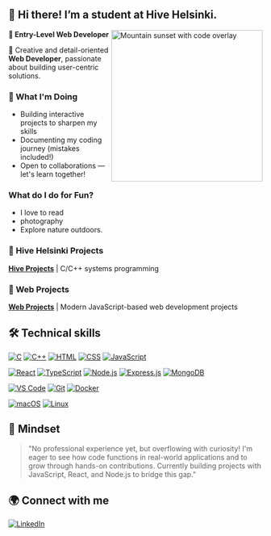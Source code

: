  
## 👋 Hi there! I’m a student at Hive Helsinki.

<img src="https://media4.giphy.com/media/v1.Y2lkPTc5MGI3NjExZXJ5aDU3am90c2pobmF6OXZyN3JqZ3pvdHkya3dhMHhwOWI2eDh2NCZlcD12MV9pbnRlcm5hbF9naWZfYnlfaWQmY3Q9Zw/KQH0WCrlQNWD3uvSZX/giphy.gif" width="300" align="right" alt="Mountain sunset with code overlay"/>

**📌 Entry-Level Web Developer**

🌟 Creative and detail-oriented **Web Developer**, passionate about building user-centric solutions. 

### 🚀 What I'm Doing
- Building interactive projects to sharpen my skills
- Documenting my coding journey (mistakes included!)
- Open to collaborations — let's learn together!

### What do I do for Fun?
- I love to read
- photography
- Explore nature outdoors.

### 🚀 Hive Helsinki Projects
[**Hive Projects**](https://github.com/coding-school-projects) | C/C++ systems programming

### 🚀 Web Projects
[**Web Projects**](https://github.com/web-projects-cp) | Modern JavaScript-based web development projects

## 🛠️ Technical skills

[![C](https://img.shields.io/badge/C-A8B9CC?style=for-the-badge&logo=c&logoColor=black)](https://en.cppreference.com/w/c/language)
[![C++](https://img.shields.io/badge/C++-00599C?style=for-the-badge&logo=cplusplus&logoColor=white)](https://isocpp.org/)
[![HTML](https://img.shields.io/badge/HTML-E34F26?style=for-the-badge&logo=html5&logoColor=white)](https://developer.mozilla.org/en-US/docs/Web/HTML)
[![CSS](https://img.shields.io/badge/CSS-1572B6?style=for-the-badge&logo=css3&logoColor=white)](https://developer.mozilla.org/en-US/docs/Web/CSS)
[![JavaScript](https://img.shields.io/badge/JavaScript-F7DF1E?style=for-the-badge&logo=javascript&logoColor=black)](https://developer.mozilla.org/en-US/docs/Web/JavaScript)

[![React](https://img.shields.io/badge/React-61DAFB?style=for-the-badge&logo=react&logoColor=black)](https://reactjs.org/)
[![TypeScript](https://img.shields.io/badge/TypeScript-3178C6?style=for-the-badge&logo=typescript&logoColor=white)](https://www.typescriptlang.org/)
[![Node.js](https://img.shields.io/badge/Node.js-339933?style=for-the-badge&logo=nodedotjs&logoColor=white)](https://nodejs.org/)
[![Express.js](https://img.shields.io/badge/Express.js-000000?style=for-the-badge&logo=express&logoColor=white)](https://expressjs.com/)
[![MongoDB](https://img.shields.io/badge/MongoDB-47A248?style=for-the-badge&logo=mongodb&logoColor=white)](https://www.mongodb.com/)

[![VS Code](https://img.shields.io/badge/VS_Code-007ACC?style=for-the-badge&logo=visual-studio-code&logoColor=white)](https://code.visualstudio.com/)
[![Git](https://img.shields.io/badge/Git-F05032?style=for-the-badge&logo=git&logoColor=white)](https://git-scm.com/)
[![Docker](https://img.shields.io/badge/Docker-2496ED?style=for-the-badge&logo=docker&logoColor=white)](https://www.docker.com/)

[![macOS](https://img.shields.io/badge/macOS-000000?style=for-the-badge&logo=apple&logoColor=white)](https://www.apple.com/macos/)
[![Linux](https://img.shields.io/badge/Linux-FCC624?style=for-the-badge&logo=linux&logoColor=black)](https://www.linux.org/)

<!---
## 📊 GitHub Stats

![Top Languages](https://github-readme-stats.vercel.app/api/top-langs/?username=cpoonkodi&layout=compact&theme=dark) 

![GitHub Stats](https://github-readme-stats.vercel.app/api?username=cpoonkodi&show_icons=true&theme=radical)
-->

## 🌱 Mindset
> "No professional experience yet, but overflowing with curiosity! I'm eager to see how code functions in real-world applications and to grow through hands-on contributions. Currently building projects with JavaScript, React, and Node.js to bridge this gap."

## 🌍 Connect with me
[![LinkedIn](https://img.shields.io/badge/LinkedIn-0A66C2?style=for-the-badge&logo=linkedin&logoColor=white)](https://www.linkedin.com/in/cpoonkodi/)
